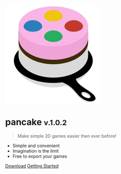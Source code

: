 ![logo](logo_small.svg)

# pancake <small>v.1.0.2</small>

> Make simple 2D games easier then ever before!

* Simple and convenient
* Imagination is the limit
* Free to export your games

[Download](https://github.com/pancake-library/pancake)
[Getting Started](http://mightypancake.games/#/tutorials/Getting_Started)

